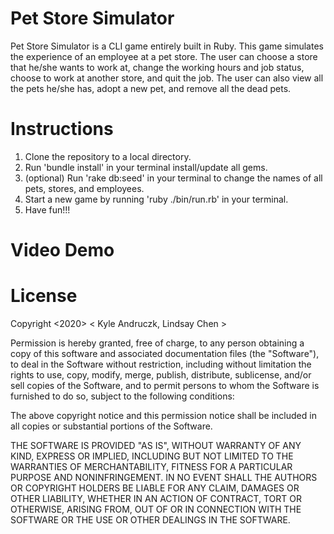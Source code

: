 # Pet Store Simulator

Pet Store Simulator is a CLI game entirely built in Ruby. This game simulates the experience of an employee at a pet store. The user can choose a store that he/she wants to work at, change the working hours and job status, choose to work at another store, and quit the job. The user can also view all the pets he/she has, adopt a new pet, and remove all the dead pets.

# Instructions

1. Clone the repository to a local directory. 
2. Run 'bundle install' in your terminal install/update all gems.
3. (optional) Run 'rake db:seed' in your terminal to change the names of all pets, stores, and employees.
4. Start a new game by running 'ruby ./bin/run.rb' in your terminal. 
5. Have fun!!!

# Video Demo



# License

Copyright <2020> < Kyle Andruczk, Lindsay Chen >

Permission is hereby granted, free of charge, to any person obtaining a copy of this software and associated documentation files (the "Software"), to deal in the Software without restriction, including without limitation the rights to use, copy, modify, merge, publish, distribute, sublicense, and/or sell copies of the Software, and to permit persons to whom the Software is furnished to do so, subject to the following conditions:

The above copyright notice and this permission notice shall be included in all copies or substantial portions of the Software.

THE SOFTWARE IS PROVIDED "AS IS", WITHOUT WARRANTY OF ANY KIND, EXPRESS OR IMPLIED, INCLUDING BUT NOT LIMITED TO THE WARRANTIES OF MERCHANTABILITY, FITNESS FOR A PARTICULAR PURPOSE AND NONINFRINGEMENT. IN NO EVENT SHALL THE AUTHORS OR COPYRIGHT HOLDERS BE LIABLE FOR ANY CLAIM, DAMAGES OR OTHER LIABILITY, WHETHER IN AN ACTION OF CONTRACT, TORT OR OTHERWISE, ARISING FROM, OUT OF OR IN CONNECTION WITH THE SOFTWARE OR THE USE OR OTHER DEALINGS IN THE SOFTWARE.



